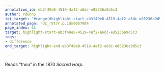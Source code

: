 ```yaml
---
annotation_id: eb3f49e8-4519-4af2-a6dc-e85236a9d5c3
author: rdunn5
tei_target: "#range(#highlight-start-eb3f49e8-4519-4af2-a6dc-e85236a9d5c3, #highlight-end-eb3f49e8-4519-4af2-a6dc-e85236a9d5c3)"
annotated_page: rdx_r8t7r.p.idm9057984
page_index: 61
target: highlight-start-eb3f49e8-4519-4af2-a6dc-e85236a9d5c3
tags:
- difference
end_target: highlight-end-eb3f49e8-4519-4af2-a6dc-e85236a9d5c3

---
```

Reads "thou" in the 1870 *Sacred Harp*.